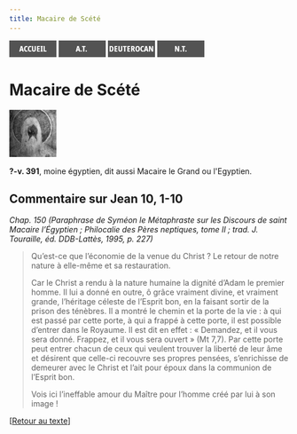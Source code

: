 ```yaml
---
title: Macaire de Scété
---
```

[<img src="/images/accueil.png">](/)
[<img src="/images/ancientestament.png">](/pages/ancientestament.html)
[<img src="/images/deuterocanoniques.png">](/pages/deuterocanoniques.html)
[<img src="/images/nouveautestament.png">](/pages/nouveautestament.html)

# Macaire de Scété

[<img src="/images/macairedescete.png">](https://fr.wikipedia.org/wiki/Macaire_de_Sc%C3%A9t%C3%A9)

**?-v. 391**, moine égyptien, dit aussi Macaire le Grand ou l'Egyptien.


## Commentaire sur Jean 10, 1-10 <a name="jean-10-1-10"></a>
*Chap. 150 (Paraphrase de Syméon le Métaphraste sur les Discours de saint Macaire l’Égyptien ; Philocalie des Pères neptiques, tome II ; trad. J. Touraille, éd. DDB-Lattès, 1995, p. 227)*

>Qu’est-ce que l’économie de la venue du Christ ? Le retour de notre nature à elle-même et sa restauration.
>
>Car le Christ a rendu à la nature humaine la dignité d’Adam le premier homme. Il lui a donné en outre, ô grâce vraiment divine, et vraiment grande, l’héritage céleste de l’Esprit bon, en la faisant sortir de la prison des ténèbres. Il a montré le chemin et la porte de la vie : à qui est passé par cette porte, à qui a frappé à cette porte, il est possible d’entrer dans le Royaume. Il est dit en effet : « Demandez, et il vous sera donné. Frappez, et il vous sera ouvert » (Mt 7,7). Par cette porte peut entrer chacun de ceux qui veulent trouver la liberté de leur âme et désirent que celle-ci recouvre ses propres pensées, s’enrichisse de demeurer avec le Christ et l’ait pour époux dans la communion de l’Esprit bon.
>
>Vois ici l’ineffable amour du Maître pour l’homme créé par lui à son image !

[[Retour au texte](/pages/nouveautestament.html#jean-10-1-10)]